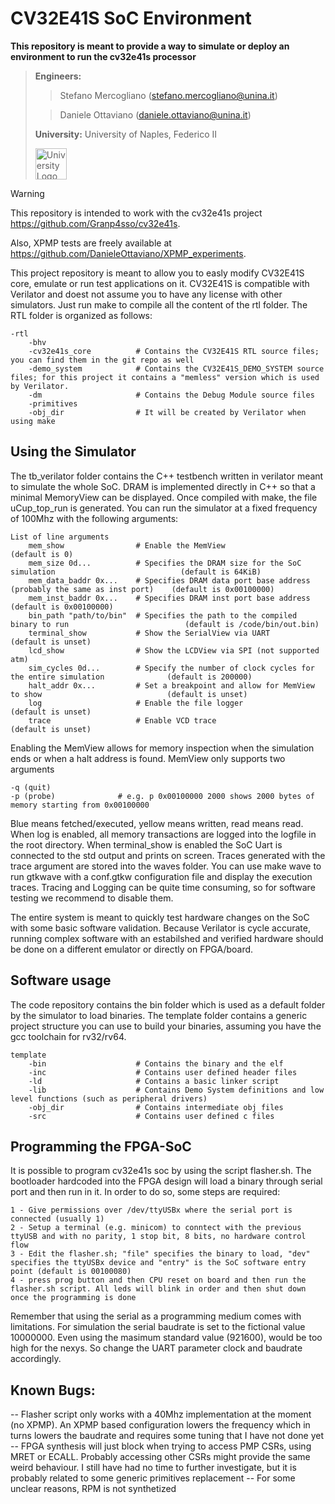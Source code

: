 # CV32E41S SoC Environment                                           

**This repository is meant to provide a way to simulate or deploy an environment to run the cv32e41s processor**

> **Engineers:** 
> > Stefano Mercogliano ([stefano.mercogliano@unina.it](mailto:stefano.mercogliano@unina.it))
> 
> > Daniele Ottaviano ([daniele.ottaviano@unina.it](mailto:daniele.ottaviano@unina.it)) 
>
> **University:** University of Naples, Federico II
>
>  <img src="https://upload.wikimedia.org/wikipedia/commons/a/a1/Napoli_university_logo.svg" alt="University Logo" width="50"/>

> [!WARNING]
> This repository is intended to work with the cv32e41s project https://github.com/Granp4sso/cv32e41s.
>
> Also, XPMP tests are freely available at https://github.com/DanieleOttaviano/XPMP_experiments.

This project repository is meant to allow you to easly modify CV32E41S core, emulate or run test applications on it.
CV32E41S is compatible with Verilator and doest not assume you to have any license with other simulators.
Just run make to compile all the content of the rtl folder.
The RTL folder is organized as follows:

```
-rtl
    -bhv
    -cv32e41s_core          # Contains the CV32E41S RTL source files; you can find them in the git repo as well
    -demo_system            # Contains the CV32E41S_DEMO_SYSTEM source files; for this project it contains a "memless" version which is used by Verilator.
    -dm                     # Contains the Debug Module source files
    -primitives             
    -obj_dir                # It will be created by Verilator when using make
```

## Using the Simulator

The tb_verilator folder contains the C++ testbench written in verilator meant to simulate the whole SoC. DRAM is implemented directly
in C++ so that a minimal MemoryView can be displayed. Once compiled with make, the file uCup_top_run is generated. 
You can run the simulator at a fixed frequency of 100Mhz with the following arguments:

```
List of line arguments
    mem_show                # Enable the MemView                                                        (default is 0)
    mem_size 0d...          # Specifies the DRAM size for the SoC simulation                            (default is 64KiB)
    mem_data_baddr 0x...    # Specifies DRAM data port base address (probably the same as inst port)    (default is 0x00100000)
    mem_inst_baddr 0x...    # Specifies DRAM inst port base address                                     (default is 0x00100000)
    bin_path "path/to/bin"  # Specifies the path to the compiled binary to run                          (default is /code/bin/out.bin)
    terminal_show           # Show the SerialView via UART                                              (default is unset)
    lcd_show                # Show the LCDView via SPI (not supported atm)
    sim_cycles 0d...        # Specify the number of clock cycles for the entire simulation              (default is 200000)
    halt_addr 0x...         # Set a breakpoint and allow for MemView to show                            (default is unset)
    log                     # Enable the file logger                                                    (default is unset)
    trace                   # Enable VCD trace                                                          (default is unset)
```

Enabling the MemView allows for memory inspection when the simulation ends or when a halt address is found. MemView only supports two arguments
```
-q (quit)
-p (probe)              # e.g. p 0x00100000 2000 shows 2000 bytes of memory starting from 0x00100000
```
Blue means fetched/executed, yellow means written, read means read.
When log is enabled, all memory transactions are logged into the logfile in the root directory.
When terminal_show is enabled the SoC Uart is connected to the std output and prints on screen.
Traces generated with the trace argument are stored into the waves folder. You can use make wave to run gtkwave with a conf.gtkw configuration
file and display the execution traces.
Tracing and Logging can be quite time consuming, so for software testing we recommend to disable them.
    
The entire system is meant to quickly test hardware changes on the SoC with some basic software validation. Because Verilator is cycle accurate, running complex software with an estabilshed and verified
hardware should be done on a different emulator or directly on FPGA/board.

## Software usage

The code repository contains the bin folder which is used as a default folder by the simulator to load binaries.
The template folder contains a generic project structure you can use to build your binaries, assuming you have the gcc toolchain for rv32/rv64.
```
template
    -bin                    # Contains the binary and the elf
    -inc                    # Contains user defined header files
    -ld                     # Contains a basic linker script
    -lib                    # Contains Demo System definitions and low level functions (such as peripheral drivers)
    -obj_dir                # Contains intermediate obj files
    -src                    # Contains user defined c files
```

## Programming the FPGA-SoC    

It is possible to program cv32e41s soc by using the script flasher.sh. The bootloader hardcoded into the
FPGA design will load a binary through serial port and then run in it.
In order to do so, some steps are required:
```
1 - Give permissions over /dev/ttyUSBx where the serial port is connected (usually 1)
2 - Setup a terminal (e.g. minicom) to conntect with the previous ttyUSB and with no parity, 1 stop bit, 8 bits, no hardware control flow
3 - Edit the flasher.sh; "file" specifies the binary to load, "dev" specifies the ttyUSBx device and "entry" is the SoC software entry point (default is 00100080)
4 - press prog button and then CPU reset on board and then run the flasher.sh script. All leds will blink in order and then shut down once the programming is done
```
Remember that using the serial as a programming medium comes with limitations. For simulation the serial baudrate is set to the fictional value 10000000.
Even using the masimum standard value (921600), would be too high for the nexys. So change the UART parameter clock and baudrate accordingly.
    
## Known Bugs:
--  Flasher script only works with a 40Mhz implementation at the moment (no XPMP). An XPMP based configuration
            lowers the frequency which in turns lowers the baudrate and requires some tuning that I have not done yet
--  FPGA synthesis will just block when trying to access PMP CSRs, using MRET or ECALL. Probably accessing other CSRs
            might provide the same weird behaviour. I still have had no time to further investigate, but it is probably related 
            to some generic primitives replacement
--  For some unclear reasons, RPM is not synthetized 

